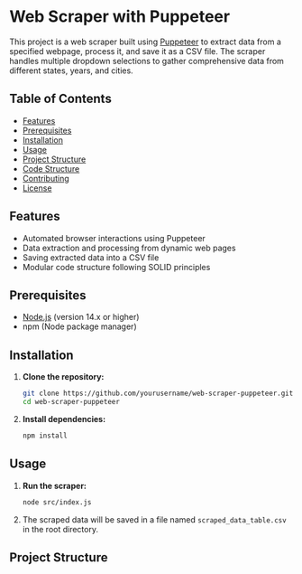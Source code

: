# Web Scraper with Puppeteer

This project is a web scraper built using [Puppeteer](https://github.com/puppeteer/puppeteer) to extract data from a specified webpage, process it, and save it as a CSV file. The scraper handles multiple dropdown selections to gather comprehensive data from different states, years, and cities.

## Table of Contents

- [Features](#features)
- [Prerequisites](#prerequisites)
- [Installation](#installation)
- [Usage](#usage)
- [Project Structure](#project-structure)
- [Code Structure](#code-structure)
- [Contributing](#contributing)
- [License](#license)

## Features

- Automated browser interactions using Puppeteer
- Data extraction and processing from dynamic web pages
- Saving extracted data into a CSV file
- Modular code structure following SOLID principles

## Prerequisites

- [Node.js](https://nodejs.org/en/) (version 14.x or higher)
- npm (Node package manager)

## Installation

1. **Clone the repository:**

   ```sh
   git clone https://github.com/yourusername/web-scraper-puppeteer.git
   cd web-scraper-puppeteer
   ```

2. **Install dependencies:**

   ```sh
   npm install
   ```

## Usage

1. **Run the scraper:**

   ```sh
   node src/index.js
   ```

2. The scraped data will be saved in a file named `scraped_data_table.csv` in the root directory.

## Project Structure
